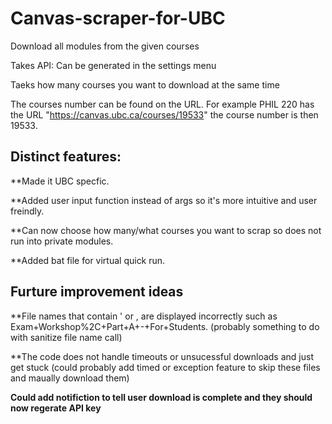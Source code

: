 # Canvas-scraper-for-UBC
 Download all modules from the given courses
 
Takes API: Can be generated in the settings menu

Taeks how many courses you want to download at the same time

The courses number can be found on the URL. For example PHIL 220 has the URL "https://canvas.ubc.ca/courses/19533" the course number is then 19533.

## Distinct features:
**Made it UBC specfic.

**Added user input function instead of args so it's more intuitive and user freindly.

**Can now choose how many/what courses you want to scrap so does not run into private modules.

**Added bat file for virtual quick run.

## Furture improvement ideas
**File names that contain ' or , are displayed incorrectly such as Exam+Workshop%2C+Part+A+-+For+Students. (probably something to do with sanitize file name call)

**The code does not handle timeouts or unsucessful downloads and just get stuck (could probably add timed or exception feature to skip these files and maually download them)

**Could add notifiction to tell user download is complete and they should now regerate API key**

